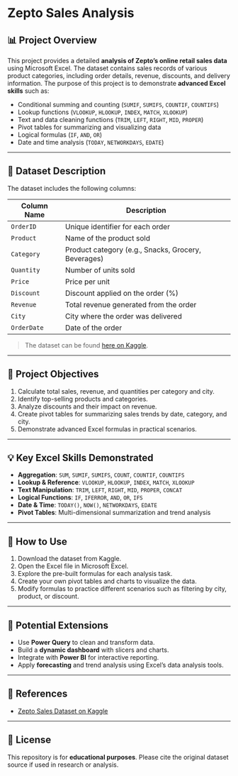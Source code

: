 # Zepto Sales Analysis

## 📊 Project Overview
This project provides a detailed **analysis of Zepto’s online retail sales data** using Microsoft Excel. The dataset contains sales records of various product categories, including order details, revenue, discounts, and delivery information. The purpose of this project is to demonstrate **advanced Excel skills** such as:

- Conditional summing and counting (`SUMIF`, `SUMIFS`, `COUNTIF`, `COUNTIFS`)  
- Lookup functions (`VLOOKUP`, `HLOOKUP`, `INDEX`, `MATCH`, `XLOOKUP`)  
- Text and data cleaning functions (`TRIM`, `LEFT`, `RIGHT`, `MID`, `PROPER`)  
- Pivot tables for summarizing and visualizing data  
- Logical formulas (`IF`, `AND`, `OR`)  
- Date and time analysis (`TODAY`, `NETWORKDAYS`, `EDATE`)  

---

## 📁 Dataset Description
The dataset includes the following columns:

| Column Name | Description |
|-------------|-------------|
| `OrderID` | Unique identifier for each order |
| `Product` | Name of the product sold |
| `Category` | Product category (e.g., Snacks, Grocery, Beverages) |
| `Quantity` | Number of units sold |
| `Price` | Price per unit |
| `Discount` | Discount applied on the order (%) |
| `Revenue` | Total revenue generated from the order |
| `City` | City where the order was delivered |
| `OrderDate` | Date of the order |

> The dataset can be found [here on Kaggle](https://www.kaggle.com/datasets/farhakouser/zepto-dataset).

---

## 🧩 Project Objectives
1. Calculate total sales, revenue, and quantities per category and city.  
2. Identify top-selling products and categories.  
3. Analyze discounts and their impact on revenue.  
4. Create pivot tables for summarizing sales trends by date, category, and city.  
5. Demonstrate advanced Excel formulas in practical scenarios.  

---

## 💡 Key Excel Skills Demonstrated
- **Aggregation**: `SUM`, `SUMIF`, `SUMIFS`, `COUNT`, `COUNTIF`, `COUNTIFS`  
- **Lookup & Reference**: `VLOOKUP`, `HLOOKUP`, `INDEX`, `MATCH`, `XLOOKUP`  
- **Text Manipulation**: `TRIM`, `LEFT`, `RIGHT`, `MID`, `PROPER`, `CONCAT`  
- **Logical Functions**: `IF`, `IFERROR`, `AND`, `OR`, `IFS`  
- **Date & Time**: `TODAY()`, `NOW()`, `NETWORKDAYS`, `EDATE`  
- **Pivot Tables**: Multi-dimensional summarization and trend analysis  

---

## 📌 How to Use
1. Download the dataset from Kaggle.  
2. Open the Excel file in Microsoft Excel.  
3. Explore the pre-built formulas for each analysis task.  
4. Create your own pivot tables and charts to visualize the data.  
5. Modify formulas to practice different scenarios such as filtering by city, product, or discount.  

---

## 🚀 Potential Extensions
- Use **Power Query** to clean and transform data.  
- Build a **dynamic dashboard** with slicers and charts.  
- Integrate with **Power BI** for interactive reporting.  
- Apply **forecasting** and trend analysis using Excel’s data analysis tools.  

---

## 📄 References
- [Zepto Sales Dataset on Kaggle](https://www.kaggle.com/datasets/farhakouser/zepto-dataset)  

---

## 📌 License
This repository is for **educational purposes**. Please cite the original dataset source if used in research or analysis.  
